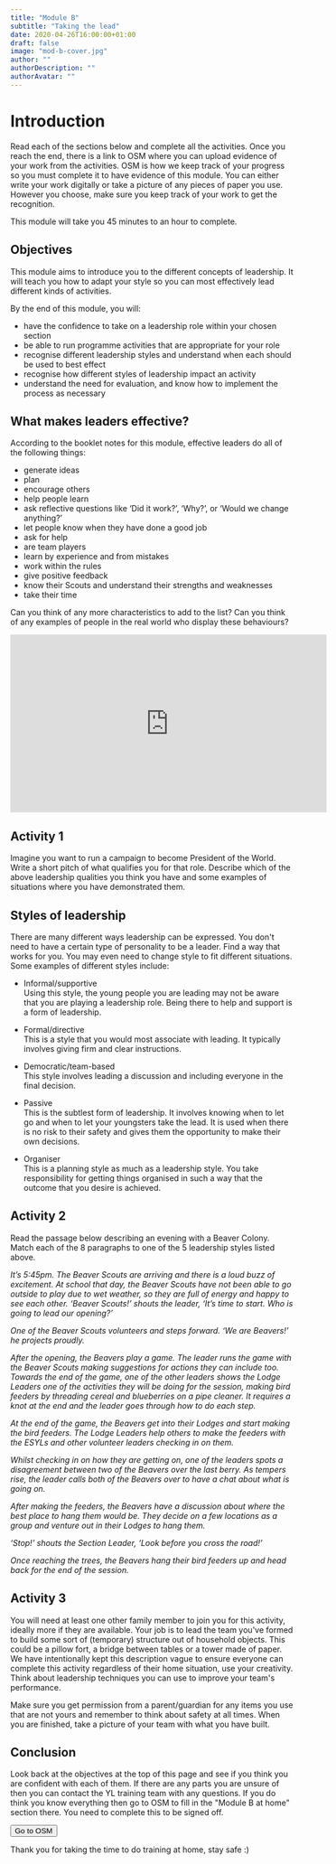 ```yaml
---
title: "Module B"
subtitle: "Taking the lead"
date: 2020-04-26T16:00:00+01:00
draft: false
image: "mod-b-cover.jpg"
author: ""
authorDescription: ""
authorAvatar: ""
---
```


# Introduction

Read each of the sections below and complete all the activities. Once you reach the end, there is a link to OSM where you can upload evidence of your work from the activities. OSM is how we keep track of your progress so you must complete it to have evidence of this module. You can either write your work digitally or take a picture of any pieces of paper you use. However you choose, make sure you keep track of your work to get the recognition.

This module will take you 45 minutes to an hour to complete.

## Objectives

This module aims to introduce you to the different concepts of leadership. It will teach you how to adapt your style so you can most effectively lead different kinds of activities.

By the end of this module, you will:

- have the confidence to take on a leadership role within your chosen section
- be able to run programme activities that are appropriate for your role
- recognise different leadership styles and understand when each should be used to best effect
- recognise how different styles of leadership impact an activity
- understand the need for evaluation, and know how to implement the process as necessary

## What makes leaders effective?

According to the booklet notes for this module, effective leaders do all of the following things:

- generate ideas
- plan
- encourage others
- help people learn
- ask reflective questions like ‘Did it work?’, ‘Why?’, or ‘Would we change anything?’
- let people know when they have done a good job
- ask for help
- are team players
- learn by experience and from mistakes
- work within the rules
- give positive feedback
- know their Scouts and understand their strengths and weaknesses
- take their time

Can you think of any more characteristics to add to the list? Can you think of any examples of people in the real world who display these behaviours?

<iframe width="560" height="315" src="https://www.youtube.com/embed/18UVXW-x2_8" frameborder="0" allow="accelerometer; autoplay; encrypted-media; gyroscope; picture-in-picture" allowfullscreen></iframe>

## Activity 1

Imagine you want to run a campaign to become President of the World. Write a short pitch of what qualifies you for that role. Describe which of the above leadership qualities you think you have and some examples of situations where you have demonstrated them.

## Styles of leadership

There are many different ways leadership can be expressed. You don't need to have a certain type of personality to be a leader. Find a way that works for you. You may even need to change style to fit different situations. Some examples of different styles include:

- Informal/supportive  
  Using this style, the young people you are leading may not be aware that you are playing a leadership role. Being there to help and support is a form of leadership.

- Formal/directive  
  This is a style that you would most associate with leading. It typically involves giving firm and clear instructions.

- Democratic/team-based  
  This style involves leading a discussion and including everyone in the final decision.

- Passive  
  This is the subtlest form of leadership. It involves knowing when to let go and when to let your youngsters take the lead. It is used when there is no risk to their safety and gives them the opportunity to make their own decisions.

- Organiser  
  This is a planning style as much as a leadership style. You take responsibility for getting things organised in such a way that the outcome that you desire is achieved.

## Activity 2

Read the passage below describing an evening with a Beaver Colony. Match each of the 8 paragraphs to one of the 5 leadership styles listed above.

*It’s 5:45pm. The Beaver Scouts are arriving and there is a loud buzz of excitement. At school that day, the Beaver Scouts have not been able to go outside to play due to wet weather, so they are full of energy and happy to see each other. ‘Beaver Scouts!’ shouts the leader, ‘It’s time to start. Who is going to lead our opening?’*

*One of the Beaver Scouts volunteers and steps forward. ‘We are Beavers!’ he projects proudly.*

*After the opening, the Beavers play a game. The leader runs the game with the Beaver Scouts making suggestions for actions they can include too. Towards the end of the game, one of the other leaders shows the Lodge Leaders one of the activities they will be doing for the session, making bird feeders by threading cereal and blueberries on a pipe cleaner. It requires a knot at the end and the leader goes through how to do each step.*

*At the end of the game, the Beavers get into their Lodges and start making the bird feeders. The Lodge Leaders help others to make the feeders with the ESYLs and other volunteer leaders checking in on them.*

*Whilst checking in on how they are getting on, one of the leaders spots a disagreement between two of the Beavers over the last berry. As tempers rise, the leader calls both of the Beavers over to have a chat about what is going on.*

*After making the feeders, the Beavers have a discussion about where the best place to hang them would be. They decide on a few locations as a group and venture out in their Lodges to hang them.*

*‘Stop!’ shouts the Section Leader, ‘Look before you cross the road!’*

*Once reaching the trees, the Beavers hang their bird feeders up and head back for the end of the session.*

## Activity 3

You will need at least one other family member to join you for this activity, ideally more if they are available. Your job is to lead the team you've formed to build some sort of (temporary) structure out of household objects. This could be a pillow fort, a bridge between tables or a tower made of paper. We have intentionally kept this description vague to ensure everyone can complete this activity regardless of their home situation, use your creativity. Think about leadership techniques you can use to improve your team's performance.

Make sure you get permission from a parent/guardian for any items you use that are not yours and remember to think about safety at all times. When you are finished, take a picture of your team with what you have built.

## Conclusion

Look back at the objectives at the top of this page and see if you think you are confident with each of them. If there are any parts you are unsure of then you can contact the YL training team with any questions. If you do think you know everything then go to OSM to fill in the "Module B at home" section there. You need to complete this to be signed off.

<a href="https://www.onlinescoutmanager.co.uk/main.php">
 <button type="button" class="go-to-osm">Go to OSM</button>
</a>

Thank you for taking the time to do training at home, stay safe :)
